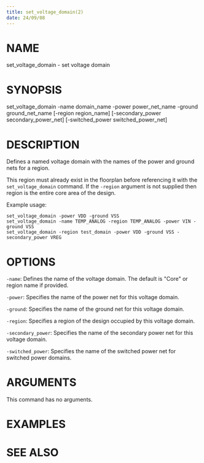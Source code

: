 ```yaml
---
title: set_voltage_domain(2)
date: 24/09/08
---
```


# NAME

set_voltage_domain - set voltage domain

# SYNOPSIS

set_voltage_domain 
    -name domain_name
    -power power_net_name 
    -ground ground_net_name
    [-region region_name]
    [-secondary_power secondary_power_net] 
    [-switched_power switched_power_net]


# DESCRIPTION

Defines a named voltage domain with the names of the power and ground nets for a region.

This region must already exist in the floorplan before referencing it with the `set_voltage_domain` command. If the `-region` argument is not supplied then region is the entire core area of the design.

Example usage:

```
set_voltage_domain -power VDD -ground VSS
set_voltage_domain -name TEMP_ANALOG -region TEMP_ANALOG -power VIN -ground VSS
set_voltage_domain -region test_domain -power VDD -ground VSS -secondary_power VREG
```

# OPTIONS

`-name`:  Defines the name of the voltage domain. The default is "Core" or region name if provided.

`-power`:  Specifies the name of the power net for this voltage domain.

`-ground`:  Specifies the name of the ground net for this voltage domain.

`-region`:  Specifies a region of the design occupied by this voltage domain.

`-secondary_power`:  Specifies the name of the secondary power net for this voltage domain.

`-switched_power`:  Specifies the name of the switched power net for switched power domains.

# ARGUMENTS

This command has no arguments.

# EXAMPLES

# SEE ALSO
